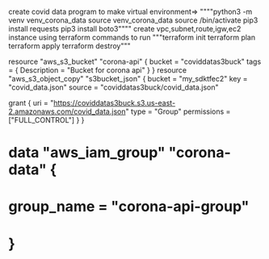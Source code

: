 create covid data program
to make virtual environment=> 
""""python3 -m venv venv_corona_data
source venv_corona_data
source /bin/activate
pip3 install requests
pip3 install boto3""""
create vpc,subnet,route,igw,ec2 instance using terraform
commands to run
"""terraform init
terraform plan
terraform apply
terraform destroy"""



resource "aws_s3_bucket" "corona-api" {
  bucket = "coviddatas3buck"
  tags = {
    Description = "Bucket for corona api"
  }
}
resource "aws_s3_object_copy" "s3bucket_json" {
  bucket = "my_sdktfec2"
  key    = "covid_data.json"
  source = "coviddatas3buck/covid_data.json"

  grant {
    uri         = "https://coviddatas3buck.s3.us-east-2.amazonaws.com/covid_data.json"
    type        = "Group"
    permissions = ["FULL_CONTROL"]
  }
}
# data "aws_iam_group" "corona-data" {
#   group_name = "corona-api-group"
# }